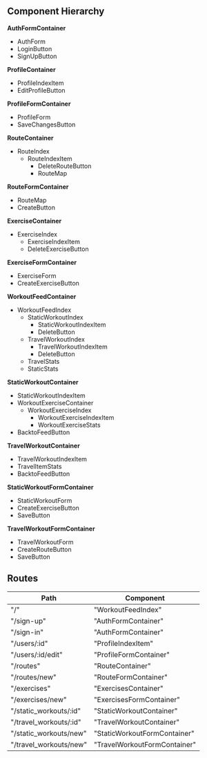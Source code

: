 ## Component Hierarchy


**AuthFormContainer**
  - AuthForm
  - LoginButton
  - SignUpButton

**ProfileContainer**
  - ProfileIndexItem
  - EditProfileButton

**ProfileFormContainer**
  - ProfileForm
  - SaveChangesButton

**RouteContainer**
  - RouteIndex
    - RouteIndexItem
      - DeleteRouteButton
      - RouteMap

**RouteFormContainer**
  - RouteMap
  - CreateButton

**ExerciseContainer**
  - ExerciseIndex
    - ExerciseIndexItem
    - DeleteExerciseButton

**ExerciseFormContainer**
  - ExerciseForm
  - CreateExerciseButton

**WorkoutFeedContainer**
  - WorkoutFeedIndex
    - StaticWorkoutIndex
      - StaticWorkoutIndexItem
      - DeleteButton
    - TravelWorkoutIndex
      - TravelWorkoutIndexItem
      - DeleteButton
    - TravelStats
    - StaticStats

**StaticWorkoutContainer**
  - StaticWorkoutIndexItem
  - WorkoutExerciseContainer
    - WorkoutExerciseIndex
      - WorkoutExerciseIndexItem
      - WorkoutExerciseStats
  - BacktoFeedButton

**TravelWorkoutContainer**
  - TravelWorkoutIndexItem
  - TravelItemStats
  - BacktoFeedButton

**StaticWorkoutFormContainer**
  - StaticWorkoutForm
  - CreateExerciseButton
  - SaveButton

**TravelWorkoutFormContainer**
  - TravelWorkoutForm
  - CreateRouteButton
  - SaveButton


## Routes

|Path   | Component   |
|-------|-------------|
| "/" | "WorkoutFeedIndex" |
| "/sign-up" | "AuthFormContainer" |
| "/sign-in" | "AuthFormContainer" |
| "/users/:id" | "ProfileIndexItem" |
| "/users/:id/edit" | "ProfileFormContainer" |
| "/routes" | "RouteContainer" |
| "/routes/new" | "RouteFormContainer" |
| "/exercises" | "ExercisesContainer" |
| "/exercises/new" | "ExercisesFormContainer" |
| "/static_workouts/:id" | "StaticWorkoutContainer" |
| "/travel_workouts/:id" | "TravelWorkoutContainer" |
| "/static_workouts/new" | "StaticWorkoutFormContainer" |
| "/travel_workouts/new" | "TravelWorkoutFormContainer" |
